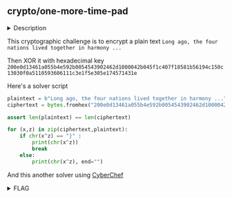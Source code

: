 ## crypto/one-more-time-pad

<details>
  <summary>Description</summary>
  
  > I heard the onetime pad is perfectly secure so I used it to send an important message to a friend, but now a UCLA competition is asking for the key? I threw that out a long time ago! Can you help me recover it? <br> [chall.py](./chall.py)
  
</details>

This cryptographic challenge is to encrypt a plain text `Long ago, the four nations lived together in harmony ...`

Then XOR it with hexadecimal key `200e0d13461a055b4e592b0054543902462d1000042b045f1c407f18581b56194c150c13030f0a5110593606111c3e1f5e305e174571431e`

Here's a solver script

```python
plaintext = b"Long ago, the four nations lived together in harmony ..."
ciphertext = bytes.fromhex("200e0d13461a055b4e592b0054543902462d1000042b045f1c407f18581b56194c150c13030f0a5110593606111c3e1f5e305e174571431e")

assert len(plaintext) == len(ciphertext)

for (x,z) in zip(ciphertext,plaintext):
    if chr(x^z) == "}" :
        print(chr(x^z))
        break
    else:
        print(chr(x^z), end="")
```

And this another solver using [CyberChef](https://gchq.github.io/CyberChef/#recipe=XOR(%7B'option':'Hex','string':'200e0d13461a055b4e592b0054543902462d1000042b045f1c407f18581b56194c150c13030f0a5110593606111c3e1f5e305e174571431e'%7D,'Standard',false)&input=TG9uZyBhZ28sIHRoZSBmb3VyIG5hdGlvbnMgbGl2ZWQgdG9nZXRoZXIgaW4gaGFybW9ueSAuLi4)

<details>
  <summary>FLAG</summary>
  
  > `lactf{b4by_h1t_m3_0ne_m0r3_t1m3}`
  
</details>
